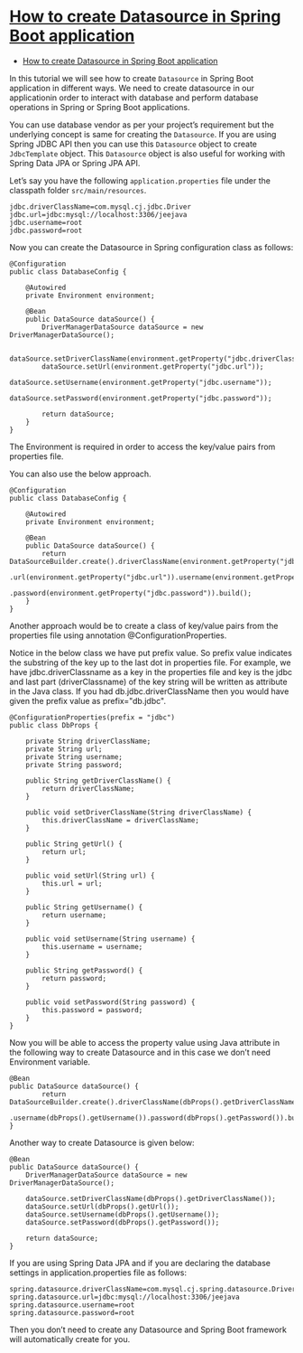 # [How to create Datasource in Spring Boot application](https://www.roytuts.com/how-to-create-datasource-in-spring-boot-application/)

- [How to create Datasource in Spring Boot application](#how-to-create-datasource-in-spring-boot-application)

In this tutorial we will see how to create `Datasource` in Spring Boot application in different ways. We need to create datasource in our applicationin order to interact with database and perform database operations in Spring or Spring Boot applications.

You can use database vendor as per your project’s requirement but the underlying concept is same for creating the `Datasource`. If you are using Spring JDBC API then you can use this `Datasource` object to create `JdbcTemplate` object. This `Datasource` object is also useful for working with Spring Data JPA or Spring JPA API.

Let’s say you have the following `application.properties` file under the classpath folder `src/main/resources`.

    jdbc.driverClassName=com.mysql.cj.jdbc.Driver
    jdbc.url=jdbc:mysql://localhost:3306/jeejava
    jdbc.username=root
    jdbc.password=root

Now you can create the Datasource in Spring configuration class as follows:

    @Configuration
    public class DatabaseConfig {

        @Autowired
        private Environment environment;

        @Bean
        public DataSource dataSource() {
            DriverManagerDataSource dataSource = new DriverManagerDataSource();

            dataSource.setDriverClassName(environment.getProperty("jdbc.driverClassName"));
            dataSource.setUrl(environment.getProperty("jdbc.url"));
            dataSource.setUsername(environment.getProperty("jdbc.username"));
            dataSource.setPassword(environment.getProperty("jdbc.password"));

            return dataSource;
        }
    }

The Environment is required in order to access the key/value pairs from properties file.

You can also use the below approach.

    @Configuration
    public class DatabaseConfig {

        @Autowired
        private Environment environment;

        @Bean
        public DataSource dataSource() {
            return DataSourceBuilder.create().driverClassName(environment.getProperty("jdbc.driverClassName"))
                    .url(environment.getProperty("jdbc.url")).username(environment.getProperty("jdbc.username"))
                    .password(environment.getProperty("jdbc.password")).build();
        }
    }

Another approach would be to create a class of key/value pairs from the properties file using annotation @ConfigurationProperties.

Notice in the below class we have put prefix value. So prefix value indicates the substring of the key up to the last dot in properties file. For example, we have jdbc.driverClassname as a key in the properties file and key is the jdbc and last part (driverClassname) of the key string will be written as attribute in the Java class. If you had db.jdbc.driverClassName then you would have given the prefix value as prefix="db.jdbc".

    @ConfigurationProperties(prefix = "jdbc")
    public class DbProps {

        private String driverClassName;
        private String url;
        private String username;
        private String password;

        public String getDriverClassName() {
            return driverClassName;
        }

        public void setDriverClassName(String driverClassName) {
            this.driverClassName = driverClassName;
        }

        public String getUrl() {
            return url;
        }

        public void setUrl(String url) {
            this.url = url;
        }

        public String getUsername() {
            return username;
        }

        public void setUsername(String username) {
            this.username = username;
        }

        public String getPassword() {
            return password;
        }

        public void setPassword(String password) {
            this.password = password;
        }
    }

Now you will be able to access the property value using Java attribute in the following way to create Datasource and in this case we don’t need Environment variable.

    @Bean
    public DataSource dataSource() {
            return DataSourceBuilder.create().driverClassName(dbProps().getDriverClassName()).url(dbProps().getUrl())
                    .username(dbProps().getUsername()).password(dbProps().getPassword()).build();
    }

Another way to create Datasource is given below:

    @Bean
    public DataSource dataSource() {
        DriverManagerDataSource dataSource = new DriverManagerDataSource();

        dataSource.setDriverClassName(dbProps().getDriverClassName());
        dataSource.setUrl(dbProps().getUrl());
        dataSource.setUsername(dbProps().getUsername());
        dataSource.setPassword(dbProps().getPassword());

        return dataSource;
    }

If you are using Spring Data JPA and if you are declaring the database settings in application.properties file as follows:

    spring.datasource.driverClassName=com.mysql.cj.spring.datasource.Driver
    spring.datasource.url=jdbc:mysql://localhost:3306/jeejava
    spring.datasource.username=root
    spring.datasource.password=root

Then you don’t need to create any Datasource and Spring Boot framework will automatically create for you.
